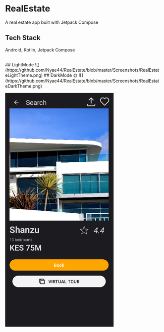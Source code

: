 # RealEstate

A real estate app built with Jetpack Compose



## Tech Stack

Android, Kotlin, Jetpack Compose

<br />
## LightMode 
![](https://github.com/Nyae44/RealEstate/blob/master/Screenshots/RealEstateLightTheme.png)
## DarkMode 🌞
![](https://github.com/Nyae44/RealEstate/blob/master/Screenshots/RealEstateDarkTheme.png) 

![](https://github.com/Nyae44/RealEstate/blob/master/Screenshots/searchScreendarkmode.png) 

<br />